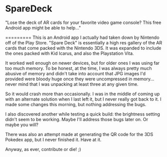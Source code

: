 SpareDeck
=========
"Lose the deck of AR cards for your favorite video game console? This free Android app might be able to help..."

=========
This is an Android app I actually had taken down by Nintendo off of the Play Store.  "Spare Deck" is essentially a high res gallery of the AR cards that come packed with the Nintendo 3DS.  It was expanded to include the ones packed with Kid Icarus, and also the Playstation Vita.

It worked well enough on newer devices, but for older ones I was using far too much memory.  To be honest, at the time, I was always pretty much abusive of memory and didn't take into account that JPG images I'd provided were bloody huge once they were uncompressed in memory... never mind that I was unpacking at least three at any given time.  

So it would crash more than occasionally.  I was in the middle of coming up with an alternate solution when I last left it, but I never really got back to it.  I made some changes this morning, but nothing addressing the bugs.

I also discovered another while testing a quick build: the brightness setting didn't seem to be working.  Maybe I'll address those bugs later on.  Or maybe you will?

There was also an attempt made at generating the QR code for the 3DS Pokedex app, but I never finished it. Have at it.

Anyway, as ever, contribute or die! ;)
